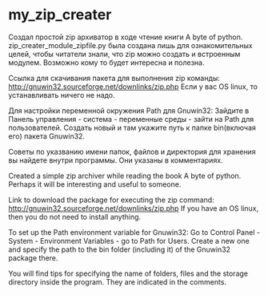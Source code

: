 # my_zip_creater

Создал простой zip архиватор в ходе чтение книги A byte of python.
zip_creater_module_zipfile.py была создана лишь для ознакомительных целей, чтобы читатели знали, что zip можно создать и встроенным модулем.
Возможно кому то будет интересна и полезна.

Ссылка для скачивания пакета для выполнения zip команды:
http://gnuwin32.sourceforge.net/downlinks/zip.php
Если у вас OS linux, то устанавливать ничего не надо.

Для настройки переменной окружения Path для Gnuwin32:
Зайдите в Панель управления - система - переменные среды - зайти на Path для пользователей.
Создать новый и там укажите путь к папке bin(включая его) пакета Gnuwin32.

Советы по указванию имени папок, файлов и директория для хранения вы найдете внутри программы.
Они указаны в комментариях.


Created a simple zip archiver while reading the book A byte of python.
Perhaps it will be interesting and useful to someone.

Link to download the package for executing the zip command:
http://gnuwin32.sourceforge.net/downlinks/zip.php
If you have an OS linux, then you do not need to install anything.

To set up the Path environment variable for Gnuwin32:
Go to Control Panel - System - Environment Variables - go to Path for Users.
Create a new one and specify the path to the bin folder (including it) of the Gnuwin32 package there.

You will find tips for specifying the name of folders, files and the storage directory inside the program.
They are indicated in the comments.
